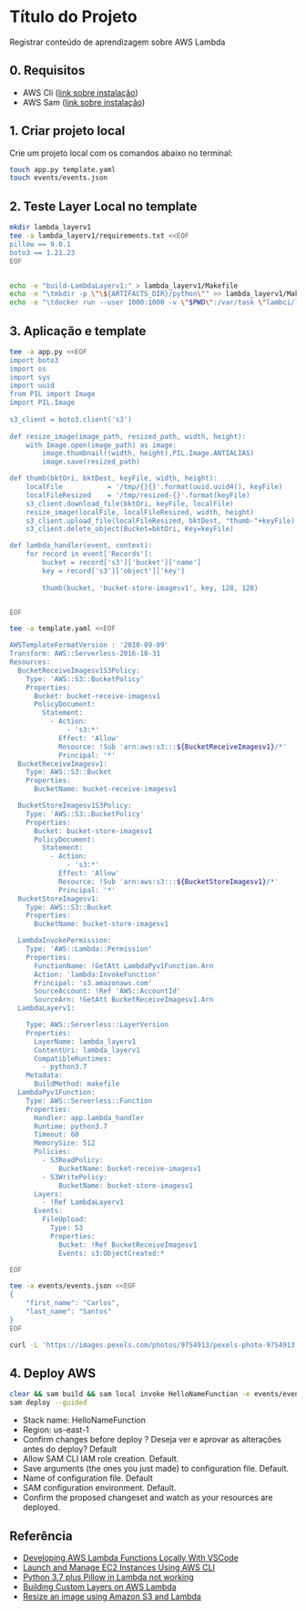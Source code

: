 
# Título do Projeto

Registrar conteúdo de aprendizagem sobre AWS Lambda

## 0. Requisitos
- AWS Cli ([link sobre instalação](https://docs.aws.amazon.com/pt_br/cli/latest/userguide/getting-started-install.html))
- AWS Sam ([link sobre instalação](https://docs.aws.amazon.com/pt_br/serverless-application-model/latest/developerguide/serverless-sam-cli-install.html))

## 1. Criar projeto local

Crie um projeto local com os comandos abaixo no terminal:


```bash
touch app.py template.yaml
touch events/events.json
```
## 2. Teste Layer Local no template
```bash
mkdir lambda_layerv1
tee -a lambda_layerv1/requirements.txt <<EOF
pillow == 9.0.1
boto3 == 1.21.23
EOF


echo -e "build-LambdaLayerv1:" > lambda_layerv1/Makefile
echo -e "\tmkdir -p \"\${ARTIFACTS_DIR}/python\"" >> lambda_layerv1/Makefile
echo -e "\tdocker run --user 1000:1000 -v \"$PWD\":/var/task \"lambci/lambda:build-python3.7\" /bin/sh -c \"pip install -r lambda_layerv1/requirements.txt -t .aws-sam/build/LambdaLayerv1/python; exit\"" >> lambda_layerv1/Makefile
```
## 3. Aplicação e template

```bash
tee -a app.py <<EOF
import boto3
import os
import sys
import uuid
from PIL import Image
import PIL.Image
     
s3_client = boto3.client('s3')
     
def resize_image(image_path, resized_path, width, height):
    with Image.open(image_path) as image:
        image.thumbnail((width, height),PIL.Image.ANTIALIAS)
        image.save(resized_path)

def thumb(bktOri, bktDest, keyFile, width, height):
    localFile           = '/tmp/{}{}'.format(uuid.uuid4(), keyFile)
    localFileResized    = '/tmp/resized-{}'.format(keyFile)
    s3_client.download_file(bktOri, keyFile, localFile)
    resize_image(localFile, localFileResized, width, height)
    s3_client.upload_file(localFileResized, bktDest, "thumb-"+keyFile)
    s3_client.delete_object(Bucket=bktOri, Key=keyFile)

def lambda_handler(event, context):
    for record in event['Records']:
        bucket = record['s3']['bucket']['name']
        key = record['s3']['object']['key'] 
        
        thumb(bucket, 'bucket-store-imagesv1', key, 128, 128)


EOF
```

```bash
tee -a template.yaml <<EOF

AWSTemplateFormatVersion : '2010-09-09'
Transform: AWS::Serverless-2016-10-31
Resources:
  BucketReceiveImagesv1S3Policy:
    Type: 'AWS::S3::BucketPolicy'
    Properties:
      Bucket: bucket-receive-imagesv1
      PolicyDocument:
        Statement:
          - Action:
              - 's3:*'
            Effect: 'Allow'
            Resource: !Sub 'arn:aws:s3:::${BucketReceiveImagesv1}/*'
            Principal: '*'
  BucketReceiveImagesv1:
    Type: AWS::S3::Bucket
    Properties:
      BucketName: bucket-receive-imagesv1

  BucketStoreImagesv1S3Policy:
    Type: 'AWS::S3::BucketPolicy'
    Properties:
      Bucket: bucket-store-imagesv1
      PolicyDocument:
        Statement:
          - Action:
              - 's3:*'
            Effect: 'Allow'
            Resource: !Sub 'arn:aws:s3:::${BucketStoreImagesv1}/*'
            Principal: '*'
  BucketStoreImagesv1:
    Type: AWS::S3::Bucket
    Properties:
      BucketName: bucket-store-imagesv1

  LambdaInvokePermission:
    Type: 'AWS::Lambda::Permission'
    Properties:
      FunctionName: !GetAtt LambdaPyv1Function.Arn
      Action: 'lambda:InvokeFunction'
      Principal: 's3.amazonaws.com'
      SourceAccount: !Ref 'AWS::AccountId'
      SourceArn: !GetAtt BucketReceiveImagesv1.Arn
  LambdaLayerv1:

    Type: AWS::Serverless::LayerVersion
    Properties:
      LayerName: lambda_layerv1
      ContentUri: lambda_layerv1
      CompatibleRuntimes:
        - python3.7
    Metadata:
      BuildMethod: makefile
  LambdaPyv1Function:
    Type: AWS::Serverless::Function
    Properties:
      Handler: app.lambda_handler
      Runtime: python3.7
      Timeout: 60
      MemorySize: 512
      Policies:
        - S3ReadPolicy:
            BucketName: bucket-receive-imagesv1
        - S3WritePolicy:
            BucketName: bucket-store-imagesv1
      Layers:
        - !Ref LambdaLayerv1
      Events:
        FileUpload:
          Type: S3
          Properties: 
            Bucket: !Ref BucketReceiveImagesv1
            Events: s3:ObjectCreated:*

EOF
```
```bash
tee -a events/events.json <<EOF
{
    "first_name": "Carlos",
    "last_name": "Santos"
}
EOF
```
```bash
curl -L 'https://images.pexels.com/photos/9754913/pexels-photo-9754913.jpeg?cs=srgb&dl=pexels-jonathan-cooper-9754913.jpg&fm=jpg&w=13440' -o base.jpg
```
## 4. Deploy AWS

```bash
clear && sam build && sam local invoke HelloNameFunction -e events/events.json
sam deploy --guided
```
- Stack name: HelloNameFunction
- Region: us-east-1
- Confirm changes before deploy ? Deseja ver e aprovar as alterações antes do deploy? Default
- Allow SAM CLI IAM role creation. Default.
- Save arguments (the ones you just made) to configuration file. Default.
- Name of configuration file. Default
- SAM configuration environment. Default.
- Confirm the proposed changeset and watch as your resources are deployed.

## Referência

 - [Developing AWS Lambda Functions Locally With VSCode](https://travis.media/developing-aws-lambda-functions-locally-vscode/)
 - [Launch and Manage EC2 Instances Using AWS CLI](https://medium.com/swlh/launch-and-manage-ec2-instances-using-aws-cli-7efae00e264b)
 - [Python 3.7 plus Pillow in Lambda not working](https://forums.aws.amazon.com/thread.jspa?threadID=309588)
 - [Building Custom Layers on AWS Lambda](https://towardsdatascience.com/building-custom-layers-on-aws-lambda-35d17bd9abbb)
 - [Resize an image using Amazon S3 and Lambda](https://austinlasseter.medium.com/resize-an-image-using-aws-s3-and-lambda-fda7a6abc61c)

